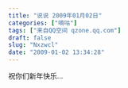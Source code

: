 ```yaml
---
title: "说说 2009年01月02日"
categories: ["嘀咕"]
tags: ["来自QQ空间 qzone.qq.com"]
draft: false
slug: "Nxzwcl"
date: "2009-01-02 13:34:28"
---
```


祝你们新年快乐...
